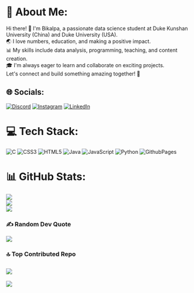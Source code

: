 # 💫 About Me:
Hi there! 👋 I'm Bikalpa, a passionate data science student at Duke Kunshan University (China) and Duke University (USA). <br>🌏 I love numbers, education, and making a positive impact. <br>📊 My skills include data analysis, programming, teaching, and content creation. <br>🎓 I'm always eager to learn and collaborate on exciting projects. <br>Let's connect and build something amazing together! 🤝


## 🌐 Socials:
[![Discord](https://img.shields.io/badge/Discord-%237289DA.svg?logo=discord&logoColor=white)](https://discord.gg/bikalpa28) [![Instagram](https://img.shields.io/badge/Instagram-%23E4405F.svg?logo=Instagram&logoColor=white)](https://instagram.com/bikalpa_panthi) [![LinkedIn](https://img.shields.io/badge/LinkedIn-%230077B5.svg?logo=linkedin&logoColor=white)](https://linkedin.com/in/3028bikalpa) 

# 💻 Tech Stack:
![C](https://img.shields.io/badge/c-%2300599C.svg?style=for-the-badge&logo=c&logoColor=white) ![CSS3](https://img.shields.io/badge/css3-%231572B6.svg?style=for-the-badge&logo=css3&logoColor=white) ![HTML5](https://img.shields.io/badge/html5-%23E34F26.svg?style=for-the-badge&logo=html5&logoColor=white) ![Java](https://img.shields.io/badge/java-%23ED8B00.svg?style=for-the-badge&logo=openjdk&logoColor=white) ![JavaScript](https://img.shields.io/badge/javascript-%23323330.svg?style=for-the-badge&logo=javascript&logoColor=%23F7DF1E) ![Python](https://img.shields.io/badge/python-3670A0?style=for-the-badge&logo=python&logoColor=ffdd54) ![GithubPages](https://img.shields.io/badge/github%20pages-121013?style=for-the-badge&logo=github&logoColor=white)
# 📊 GitHub Stats:
![](https://github-readme-stats.vercel.app/api?username=3028bikalpa&theme=dark&hide_border=false&include_all_commits=false&count_private=false)<br/>
![](https://github-readme-streak-stats.herokuapp.com/?user=3028bikalpa&theme=dark&hide_border=false)<br/>
![](https://github-readme-stats.vercel.app/api/top-langs/?username=3028bikalpa&theme=dark&hide_border=false&include_all_commits=false&count_private=false&layout=compact)

### ✍️ Random Dev Quote
![](https://quotes-github-readme.vercel.app/api?type=horizontal&theme=radical)

### 🔝 Top Contributed Repo
![](https://github-contributor-stats.vercel.app/api?username=3028bikalpa&limit=5&theme=dark&combine_all_yearly_contributions=true)
---
[![](https://visitcount.itsvg.in/api?id=3028bikalpa&icon=0&color=0)](https://visitcount.itsvg.in)

<!-- Proudly created with GPRM ( https://gprm.itsvg.in ) -->

